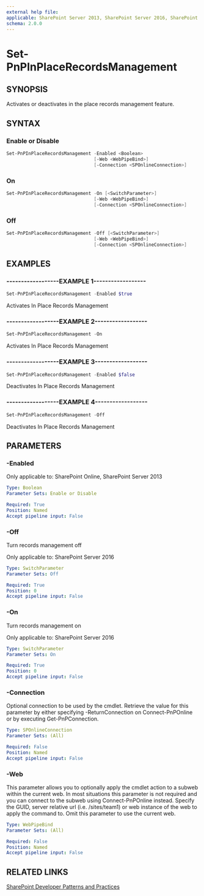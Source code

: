 ```yaml
---
external help file:
applicable: SharePoint Server 2013, SharePoint Server 2016, SharePoint Online
schema: 2.0.0
---
```

# Set-PnPInPlaceRecordsManagement

## SYNOPSIS
Activates or deactivates in the place records management feature.

## SYNTAX 

### Enable or Disable
```powershell
Set-PnPInPlaceRecordsManagement -Enabled <Boolean>
                                [-Web <WebPipeBind>]
                                [-Connection <SPOnlineConnection>]
```

### On
```powershell
Set-PnPInPlaceRecordsManagement -On [<SwitchParameter>]
                                [-Web <WebPipeBind>]
                                [-Connection <SPOnlineConnection>]
```

### Off
```powershell
Set-PnPInPlaceRecordsManagement -Off [<SwitchParameter>]
                                [-Web <WebPipeBind>]
                                [-Connection <SPOnlineConnection>]
```

## EXAMPLES

### ------------------EXAMPLE 1------------------
```powershell
Set-PnPInPlaceRecordsManagement -Enabled $true
```

Activates In Place Records Management

### ------------------EXAMPLE 2------------------
```powershell
Set-PnPInPlaceRecordsManagement -On
```

Activates In Place Records Management

### ------------------EXAMPLE 3------------------
```powershell
Set-PnPInPlaceRecordsManagement -Enabled $false
```

Deactivates In Place Records Management

### ------------------EXAMPLE 4------------------
```powershell
Set-PnPInPlaceRecordsManagement -Off
```

Deactivates In Place Records Management

## PARAMETERS

### -Enabled


Only applicable to: SharePoint Online, SharePoint Server 2013

```yaml
Type: Boolean
Parameter Sets: Enable or Disable

Required: True
Position: Named
Accept pipeline input: False
```

### -Off
Turn records management off

Only applicable to: SharePoint Server 2016

```yaml
Type: SwitchParameter
Parameter Sets: Off

Required: True
Position: 0
Accept pipeline input: False
```

### -On
Turn records management on

Only applicable to: SharePoint Server 2016

```yaml
Type: SwitchParameter
Parameter Sets: On

Required: True
Position: 0
Accept pipeline input: False
```

### -Connection
Optional connection to be used by the cmdlet. Retrieve the value for this parameter by either specifying -ReturnConnection on Connect-PnPOnline or by executing Get-PnPConnection.

```yaml
Type: SPOnlineConnection
Parameter Sets: (All)

Required: False
Position: Named
Accept pipeline input: False
```

### -Web
This parameter allows you to optionally apply the cmdlet action to a subweb within the current web. In most situations this parameter is not required and you can connect to the subweb using Connect-PnPOnline instead. Specify the GUID, server relative url (i.e. /sites/team1) or web instance of the web to apply the command to. Omit this parameter to use the current web.

```yaml
Type: WebPipeBind
Parameter Sets: (All)

Required: False
Position: Named
Accept pipeline input: False
```

## RELATED LINKS

[SharePoint Developer Patterns and Practices](http://aka.ms/sppnp)